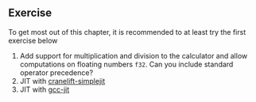## Exercise

To get most out of this chapter, it is recommended to at least try the first exercise below

1. Add support for multiplication and division to the calculator and allow computations on floating numbers `f32`. Can you include standard operator precedence?
2. JIT with [cranelift-simplejit](https://docs.rs/cranelift-simplejit/0.64.0/cranelift_simplejit/)
3. JIT with [gcc-jit](https://github.com/swgillespie/gccjit.rs)
